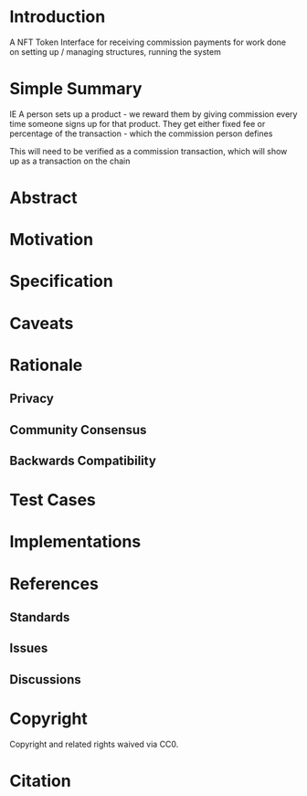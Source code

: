 # Introduction

A NFT Token Interface for receiving commission payments for work done on setting up / managing structures, running the system

# Simple Summary   

IE
A person sets up a product - we reward them by giving commission every time someone signs up for that product.  They get either fixed fee or percentage of the transaction - which the commission person defines

This will need to be verified as a commission transaction, which will show up as a transaction on the chain


# Abstract


# Motivation


# Specification


# Caveats


# Rationale

## Privacy

## Community Consensus

## Backwards Compatibility


# Test Cases

# Implementations

# References
## Standards


## Issues


## Discussions


# Copyright
Copyright and related rights waived via CC0.

# Citation
